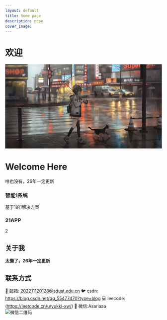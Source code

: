 ```yaml
---
layout: default
title: home page
description: nope
cover_image:
---
```


# 欢迎

<img src="/Assets/walkman.jpg" alt="12">
<!DOCTYPE html>
<html lang="en">

<head>
    <meta charset="UTF-8">
    <meta name="viewport" content="width=device-width, initial-scale=1.0">
    <title>Document</title>
</head>

<body>
    <h1>Welcome Here</h1>
    <p>啥也没有，26年一定更新</p>
</body>
<script src="index.js">
</script>

</html>



<div class="project-gallery">
  <div class="project-item">
    <h3>智能1系统</h3>
    <p>基于1的1解决方案</p>
  </div>

  <div class="project-item">
    <h3>21APP</h3>
    <p>2</p>
  </div>
</div>

## 关于我
**太懒了，26年一定更新**


## 联系方式

📧 邮箱: 202211120128@sdust.edu.cn
🐦 csdn:  https://blog.csdn.net/qq_55477470?type=blog
💻 leecode:(https://leetcode.cn/u/yukki-xw/)
📱 微信:Asariaaa  
![微信二维码]("/")
